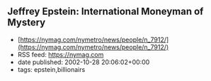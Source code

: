## Jeffrey Epstein: International Moneyman of Mystery
 - [https://nymag.com/nymetro/news/people/n_7912/](https://nymag.com/nymetro/news/people/n_7912/)
 - RSS feed: https://nymag.com
 - date published: 2002-10-28 20:06:02+00:00
 - tags: epstein,billionairs

